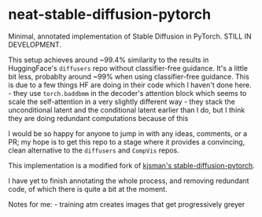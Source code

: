 # neat-stable-diffusion-pytorch

Minimal, annotated implementation of Stable Diffusion in PyTorch. STILL IN DEVELOPMENT.

This setup achieves around ~99.4% similarity to the results in HuggingFace's `diffusers` repo without classifier-free guidance. It's a little bit less, probablty around ~99% when using classifier-free guidance. This is due to a few things HF are doing in their code which I haven't done here.
    - they use `torch.baddbmm` in the decoder's attention block which seems to scale the self-attention in a very slightly different way
    - they stack the unconditional latent and the conditional latent earlier than I do, but I think they are doing redundant computations because of this

I would be so happy for anyone to jump in with any ideas, comments, or a PR; my hope is to get this repo to a stage where it provides a convincing, clean alternative to the `diffusers` and `CompVis` repos.

This implementation is a modified fork of [kjsman's stable-diffusion-pytorch](https://github.com/kjsman/stable-diffusion-pytorch).

I have yet to finish annotating the whole process, and removing redundant code, of which there is quite a bit at the moment.

Notes for me:
    - training atm creates images that get progressively greyer